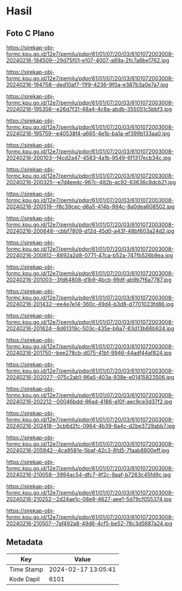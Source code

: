 # Hasil

## Foto C Plano

https://sirekap-obj-formc.kpu.go.id/12e7/pemilu/pdpr/61/01/07/20/03/6101072003008-20240216-194509--29d75f01-e107-4007-a89a-2fc7a6be1762.jpg

https://sirekap-obj-formc.kpu.go.id/12e7/pemilu/pdpr/61/01/07/20/03/6101072003008-20240216-194758--ded10af7-11f9-4236-9f0a-e387b3a0e7a7.jpg

https://sirekap-obj-formc.kpu.go.id/12e7/pemilu/pdpr/61/01/07/20/03/6101072003008-20240216-195356--e26d7f31-48a4-4c8a-abdb-355051c5bbf3.jpg

https://sirekap-obj-formc.kpu.go.id/12e7/pemilu/pdpr/61/01/07/20/03/6101072003008-20240216-195759--e40538f4-a665-4e1b-ba1a-ef399b133aa0.jpg

https://sirekap-obj-formc.kpu.go.id/12e7/pemilu/pdpr/61/01/07/20/03/6101072003008-20240216-200103--f4cd2a47-4583-4a1b-9549-6f1317ecb34c.jpg

https://sirekap-obj-formc.kpu.go.id/12e7/pemilu/pdpr/61/01/07/20/03/6101072003008-20240216-200325--e7d4eedc-967c-482b-ac92-63636c8dcb21.jpg

https://sirekap-obj-formc.kpu.go.id/12e7/pemilu/pdpr/61/01/07/20/03/6101072003008-20240216-200519--f8c39cec-d8a5-414b-994c-8a0dea608502.jpg

https://sirekap-obj-formc.kpu.go.id/12e7/pemilu/pdpr/61/01/07/20/03/6101072003008-20240216-200648--cbbf7809-d12d-45d0-a43f-48bf603a24d2.jpg

https://sirekap-obj-formc.kpu.go.id/12e7/pemilu/pdpr/61/01/07/20/03/6101072003008-20240216-200812--8892a2d8-0771-47ca-b52a-747fb526b9ea.jpg

https://sirekap-obj-formc.kpu.go.id/12e7/pemilu/pdpr/61/01/07/20/03/6101072003008-20240216-201003--3fd64808-d1b9-4bcb-99df-ab9b7f6a7787.jpg

https://sirekap-obj-formc.kpu.go.id/12e7/pemilu/pdpr/61/01/07/20/03/6101072003008-20240216-201432--ee4e7e14-360c-49d4-b3d8-d7701023fd86.jpg

https://sirekap-obj-formc.kpu.go.id/12e7/pemilu/pdpr/61/01/07/20/03/6101072003008-20240216-201624--8d61319c-503c-435e-b6a7-83d13b66b924.jpg

https://sirekap-obj-formc.kpu.go.id/12e7/pemilu/pdpr/61/01/07/20/03/6101072003008-20240216-201750--bee278cb-d075-41bf-9946-44adf44af824.jpg

https://sirekap-obj-formc.kpu.go.id/12e7/pemilu/pdpr/61/01/07/20/03/6101072003008-20240216-202027--075c2ab1-96a5-403a-938e-e01415823506.jpg

https://sirekap-obj-formc.kpu.go.id/12e7/pemilu/pdpr/61/01/07/20/03/6101072003008-20240216-202212--00046bdd-96ad-4186-a10f-aec9ce3d37f2.jpg

https://sirekap-obj-formc.kpu.go.id/12e7/pemilu/pdpr/61/01/07/20/03/6101072003008-20240216-202418--3cb6d2fc-0964-4b39-8a4c-d2be3729abb7.jpg

https://sirekap-obj-formc.kpu.go.id/12e7/pemilu/pdpr/61/01/07/20/03/6101072003008-20240216-205942--4ca9581e-5baf-42c3-8fd5-7faab8800eff.jpg

https://sirekap-obj-formc.kpu.go.id/12e7/pemilu/pdpr/61/01/07/20/03/6101072003008-20240216-210058--3994ac54-dfc7-4f2c-9aaf-b7263c45fd9c.jpg

https://sirekap-obj-formc.kpu.go.id/12e7/pemilu/pdpr/61/01/07/20/03/6101072003008-20240216-210252--2d24ae1c-08e9-4627-aee1-5d79cf055374.jpg

https://sirekap-obj-formc.kpu.go.id/12e7/pemilu/pdpr/61/01/07/20/03/6101072003008-20240216-210507--7af492a8-49d6-4cf5-be52-78c3d5687a24.jpg


## Metadata

| Key        | Value               |
| ---------- | ------------------- |
| Time Stamp | 2024-02-17 13:05:41 |
| Kode Dapil | 6101                |



